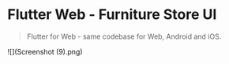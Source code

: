 # Flutter Web - Furniture Store UI

> Flutter for Web - same codebase for Web, Android and iOS.

![](Screenshot (9).png)
